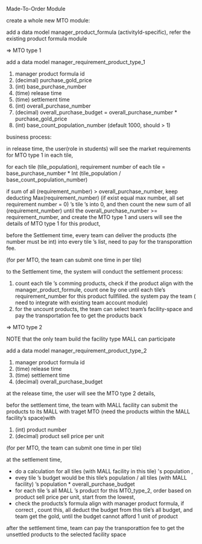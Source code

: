 Made-To-Order Module

create a whole new MTO module:

add a data model manager_product_formula (activityId-specific), refer the existing product formula module

=> MTO type 1

add a data model manager_requirement_product_type_1 
1. manager product formula id
2. (decimal) purchase_gold_price
3. (int) base_purchase_number
4. (time) release time
5. (time) settlement time
6. (int) overall_purchase_number
7. (decimal) overall_purchase_budget = overall_purchase_number * purchase_gold_price
8. (int) base_count_population_number (default 1000, should > 1) 

business process: 

in release time, the user(role in students) will see the market requirements for MTO type 1 in each tile,

for each tile (tile_population),  requirement number of each tile = base_purchase_number * Int (tile_population / base_count_population_number)

if sum of all (requirement_number) > overall_purchase_number, keep deducting Max(requirement_number) (if exist equal max number, all set requirement number = 0) ’s tile ’s  into 0, and then count the new sum of all (requirement_number) until the overall_purchase_number >= requirement_number,  and create the MTO type 1 and users will see the details of MTO type 1 for this product,

before the  Settlement time, every team can deliver the products (the number must be int) into every tile ’s list, need to pay for the transporattion fee. 

(for per MTO, the team can submit one time in per tile)

to the Settlement time, the system will conduct the settlement process: 
1. count each tile ’s comming products, check if the product align with the manager_product_formule, count one by one until each tile’s requirement_number for this product fullfilled. the system pay the team ( need to integrate with existing team account module)
2. for the uncount products, the team can select team’s facility-space and pay the transportation fee to get the products back



=> MTO type 2

NOTE that the only team build the facility type MALL can participate

add a data model manager_requirement_product_type_2 
1. manager product formula id
2. (time) release time
3. (time) settlement time
4. (decimal) overall_purchase_budget

at the release time, the  user will see the MTO type 2 details,

befor the settlement time, the team with  MALL facility can submit the products to its MALL with traget MTO (need the products within the MALL facility’s space)with 
1. (int) product number 
2. (decimal) product sell price per unit

(for per MTO, the team can submit one time in per tile)

at the settlement time, 
- do a calculation for all tiles (with MALL facility in this tile) 's population ,   
- evey tile ’s budget would be  this tile’s population /  all tiles (with MALL facility) ’s population * 
overall_purchase_budget
- for each tile ’s all MALL ’s product for this MTO_type_2, order based on product sell price per unit, start from the lowest, 
- check the products’s formula align with manager product formula, if correct , count this, all deduct the budget from this tile’s all budget, and team get the gold, until the budget cannot afford 1 unit of product

after the settlement time, team can pay the transporattion fee to get the unsettled products 
to the selected facility space



